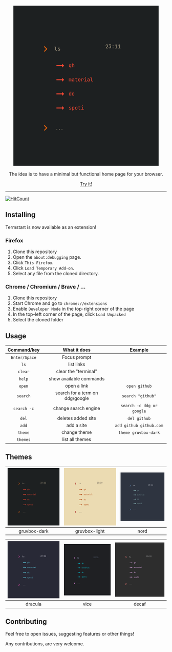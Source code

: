 <p align="center"><img src=".assets/gruvbox-dark.png" /><p>

<p align="center">The idea is to have a minimal but functional home page for your browser.</p>
<p align="center"><a href="https://yrwq.github.io/termstart"> Try it! </a></p>

---

[![HitCount](http://hits.dwyl.com/yrwq/termstart.svg)](http://hits.dwyl.com/yrwq/termstart)

## Installing

Termstart is now available as an extension!

### Firefox

1. Clone this repository
2. Open the `about:debugging` page.
3. Click `This Firefox`.
4. Click `Load Temporary Add-on`.
5. Select any file from the cloned directory.

### Chrome / Chromium / Brave / ...

1. Clone this repository
2. Start Chrome and go to `chrome://extensions`
3. Enable `Developer Mode` in the top-right corner of the page
4. In the top-left corner of the page, click `Load Unpacked`
5. Select the cloned folder

## Usage

| Command/key  | What it does                    | Example                  |
| :-: | :-: |:-: |
| `Enter/Space`| Focus prompt                    |                          |
| `ls`         | list links                      |                          |
| `clear`      | clear the "terminal"            |                          |
| `help`       | show available commands         |                          |
| `open`       | open a link                     | `open github`            |
| `search`     | search for a term on ddg/google | `search "github"`        |
| `search -c`  | change search engine            | `search -c ddg or google`|
| `del`        | deletes added site              | `del github`             |
| `add`        | add a site                      | `add github github.com`  |
| `theme`      | change theme                    | `theme gruvbox-dark`     |
| `themes`     | list all themes                 |                          |

## Themes

| ![gruvbox](.assets/gruvbox-dark.png) | ![gboxlight](.assets/gruvbox-light.png)     | ![nord](.assets/nord.png)   |
| :-: | :-: | :-: |
| gruvbox-dark                         | gruvbox-light                               | nord                        |

| ![dracula](.assets/dracula.png)      | ![vice](.assets/vice.png)                   | ![decaf](.assets/decaf.png) |
| :-: | :-: | :-: |
| dracula                              | vice                                        | decaf                       |

## Contributing

Feel free to open issues, suggesting features or other things!

Any contributions, are very welcome.
